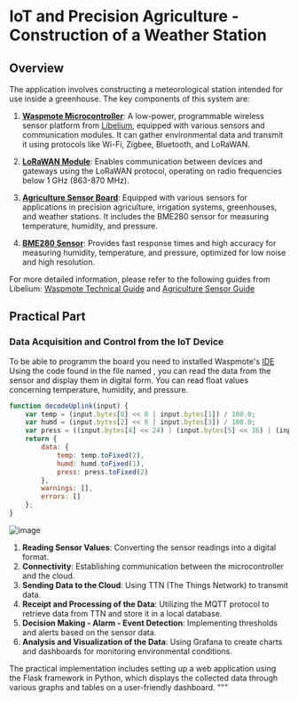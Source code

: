 # IoT and Precision Agriculture - Construction of a Weather Station

## Overview
The application involves constructing a meteorological station intended for use inside a greenhouse. The key components of this system are:

1. **[Waspmote Microcontroller](https://development.libelium.com/waspmote-technical-guide/hardware)**: A low-power, programmable wireless sensor platform from [Libelium](https://www.libelium.com/), equipped with various sensors and communication modules. It can gather environmental data and transmit it using protocols like Wi-Fi, Zigbee, Bluetooth, and LoRaWAN.

2. **[LoRaWAN Module](https://development.libelium.com/waspmote-technical-guide/lorawan-modules)**: Enables communication between devices and gateways using the LoRaWAN protocol, operating on radio frequencies below 1 GHz (863-870 MHz).

3. **[Agriculture Sensor Board](https://development.libelium.com/agriculture-sensor-guide/hardware)**: Equipped with various sensors for applications in precision agriculture, irrigation systems, greenhouses, and weather stations. It includes the BME280 sensor for measuring temperature, humidity, and pressure.

4. **[BME280 Sensor](https://development.libelium.com/agriculture-sensor-guide/sensors#temperature-humidity-and-pressure-sensor-bme280)**: Provides fast response times and high accuracy for measuring humidity, temperature, and pressure, optimized for low noise and high resolution.

For more detailed information, please refer to the following guides from Libelium: [Waspmote Technical Guide](https://development.libelium.com/waspmote-technical-guide) and [Agriculture Sensor Guide](https://development.libelium.com/agriculture-sensor-guide)

## Practical Part

### Data Acquisition and Control from the IoT Device
To be able to programm the board you need to installed Waspmote's [IDE](https://development.libelium.com/ide-user-guide)
Using the code found in the file named , you can read the data from the sensor and display them in digital form. You can read float values concerning temperature, humidity, and pressure.
```js
function decodeUplink(input) {
    var temp = (input.bytes[0] << 8 | input.bytes[1]) / 100.0;
    var humd = (input.bytes[2] << 8 | input.bytes[3]) / 100.0;
    var press = ((input.bytes[4] << 24) | (input.bytes[5] << 16) | (input.bytes[6] << 8) | input.bytes[7]) / 100.0;
    return {
        data: {
            temp: temp.toFixed(2),
            humd: humd.toFixed(1),
            press: press.toFixed(2)
        },
        warnings: [],
        errors: []
    };
}
```


![image](https://github.com/Comebackerino/AgriWeatherStation/assets/145468982/02eef3c9-6259-4609-b06d-fc2331b8c00e)

1. **Reading Sensor Values**: Converting the sensor readings into a digital format.
2. **Connectivity**: Establishing communication between the microcontroller and the cloud.
3. **Sending Data to the Cloud**: Using TTN (The Things Network) to transmit data.
4. **Receipt and Processing of the Data**: Utilizing the MQTT protocol to retrieve data from TTN and store it in a local database.
5. **Decision Making - Alarm - Event Detection**: Implementing thresholds and alerts based on the sensor data.
6. **Analysis and Visualization of the Data**: Using Grafana to create charts and dashboards for monitoring environmental conditions.

The practical implementation includes setting up a web application using the Flask framework in Python, which displays the collected data through various graphs and tables on a user-friendly dashboard.
"""

